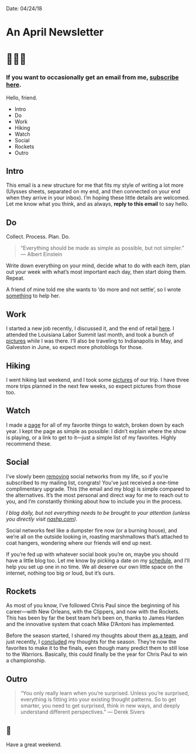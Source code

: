 Date: 04/24/18

# An April Newsletter

# 🙋🏻‍♂️

### If you want to occasionally get an email from me, [subscribe here](/mail/).

Hello, friend.

- Intro
- Do
- Work
- Hiking
- Watch
- Social
- Rockets
- Outro

## Intro

This email is a new structure for me that fits my style of writing a lot more (Ulysses sheets, separated on my end, and then connected on your end when they arrive in your inbox). I’m hoping these little details are welcomed. Let me know what you think, and as always, **reply to this email** to say hello.
## Do

Collect. Process. Plan. Do.

> “Everything should be made as simple as possible, but not simpler.” — Albert Einstein

Write down everything on your mind, decide what to do with each item, plan out your week with what’s most important each day, then start doing them. Repeat.

A friend of mine told me she wants to ‘do more and not settle’, so I wrote [something](https://nashp.com/do) to help her.

## Work

I started a new job recently, I discussed it, and the end of retail [here](https://nashp.com/retail). I attended the Louisiana Labor Summit last month, and took a bunch of [pictures](https://nashp.com/labor18) while I was there. I’ll also be traveling to Indianapolis in May, and Galveston in June, so expect more photoblogs for those.

## Hiking

I went hiking last weekend, and I took some [pictures](https://nashp.com/clear-springs) of our trip. I have three more trips planned in the next few weeks, so expect pictures from those too.

## Watch

I made a [page](https://nashp.com/watch) for all of my favorite things to watch, broken down by each year. I kept the page as simple as possible: I didn’t explain where the show is playing, or a link to get to it—just a simple list of my favorites. Highly recommend these.
## Social

I’ve slowly been [removing](https://nashp.com/i-deleted-all-of-my-information-from-facebook) social networks from my life, so if you’re subscribed to my mailing list, congrats! You’ve just received a one-time complimentary upgrade. This (the email and my blog) is simple compared to the alternatives. It’s the most personal and direct way for me to reach out to you, and I’m constantly thinking about how to include you in the process. 

*I blog daily, but not everything needs to be brought to your attention (unless you directly visit [nashp.com](http://nashp.com)).*

Social networks feel like a dumpster fire now (or a burning house), and we’re all on the outside looking in, roasting marshmallows that’s attached to coat hangers, wondering where our friends will end up next.

If you’re fed up with whatever social book you’re on, maybe you should have a little blog too. Let me know by picking a date on my [schedule](http://nashp.com/help), and I’ll help you set up one in no time. We all deserve our own little space on the internet, nothing too big or loud, but it’s ours.

## Rockets

As most of you know, I’ve followed Chris Paul since the beginning of his career—with New Orleans, with the Clippers, and now with the Rockets. This has been by far the best team he’s been on, thanks to James Harden and the innovative system that coach Mike D’Antoni has implemented.

Before the season started, I shared my thoughts about them [as a team](https://nashp.com/rocket-emoji), and just recently, I [concluded](https://nashp.com/the-nba-regular-season-doesnt-matter) my thoughts for the season. They’re now the favorites to make it to the finals, even though many predict them to still lose to the Warriors. Basically, this could finally be the year for Chris Paul to win a championship.
## Outro

> “You only really learn when you’re surprised. Unless you’re surprised, everything is fitting into your existing thought patterns. So to get smarter, you need to get surprised, think in new ways, and deeply understand different perspectives.” — Derek Sivers
## 👋

Have a great weekend.
